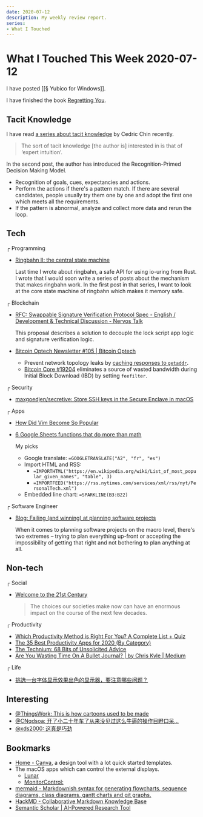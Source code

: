 ```yaml
---
date: 2020-07-12
description: My weekly review report.
series:
- What I Touched
---
```


# What I Touched This Week 2020-07-12

I have posted [[§ Yubico for Windows]].

I have finished the book [Regretting You](https://www.goodreads.com/review/show/3149842860).

<!--more-->

## Tacit Knowledge

I have read [a series about tacit knowledge](https://commoncog.com/blog/the-tacit-knowledge-series/) by Cedric Chin recently.

> The sort of tacit knowledge [the author is] interested in is that of ‘expert intuition’.

In the second post, the author has introduced the Recognition-Primed Decision Making Model.

* Recognition of goals, cues, expectancies and actions.
* Perform the actions if there's a pattern match. If there are several candidates, people usually try them one by one and adopt the first one which meets all the requirements.
* If the pattern is abnormal, analyze and collect more data and rerun the loop.

## Tech

┌ Programming

* [Ringbahn II: the central state machine](https://without.boats/blog/ringbahn-ii/)

    Last time I wrote about ringbahn, a safe API for using io-uring from Rust. I wrote that I would soon write a series of posts about the mechanism that makes ringbahn work. In the first post in that series, I want to look at the core state machine of ringbahn which makes it memory safe.

┌ Blockchain

* [RFC: Swappable Signature Verification Protocol Spec - English / Development & Technical Discussion - Nervos Talk](https://talk.nervos.org/t/rfc-swappable-signature-verification-protocol-spec/4802)

    This proposal describes a solution to decouple the lock script app logic and signature verification logic.

* [Bitcoin Optech Newsletter #105 | Bitcoin Optech](https://bitcoinops.org/en/newsletters/2020/07/08/)

    * Prevent network topology leaks by [caching responses to `getaddr`](https://bitcoincore.reviews/18991).
    * [Bitcoin Core #19204](https://github.com/bitcoin/bitcoin/issues/19204) eliminates a source of wasted bandwidth during Initial Block Download (IBD) by setting `feefilter`.

┌ Security

* [maxgoedjen/secretive: Store SSH keys in the Secure Enclave in macOS](https://twitter.com/doitian/status/1280115029967241221)

┌ Apps

* [How Did Vim Become So Popular](https://pragmaticpineapple.com/how-did-vim-become-so-popular/)
* [6 Google Sheets functions that do more than math](https://zapier.com/blog/google-sheets-functions/)

    My picks

    * Google translate: `=GOOGLETRANSLATE("A2", "fr", "es")`
    * Import HTML and RSS:
      * `=IMPORTHTML("https://en.wikipedia.org/wiki/List_of_most_popular_given_names", "table", 3)`
      * `=IMPORTFEED("https://rss.nytimes.com/services/xml/rss/nyt/PersonalTech.xml")`
    * Embedded line chart: `=SPARKLINE(B3:B22)`

┌ Software Engineer

* [Blog: Failing (and winning) at planning software projects](https://simplabs.com/blog/2020/06/17/failing-and-winning-at-planning-software-projects/)

    When it comes to planning software projects on the macro level, there's two extremes – trying to plan everything up-front or accepting the impossibility of getting that right and not bothering to plan anything at all.


## Non-tech

┌ Social

* [Welcome to the 21st Century](https://www.oreilly.com/tim/21stcentury/)

    > The choices our societies make now can have an enormous impact on the course of the next few decades.

┌ Productivity

* [Which Productivity Method is Right For You? A Complete List + Quiz](https://todoist.com/productivity-methods)
* [The 35 Best Productivity Apps for 2020 (By Category)](https://doist.com/blog/best-productivity-apps/)
* [The Technium: 68 Bits of Unsolicited Advice](https://kk.org/thetechnium/68-bits-of-unsolicited-advice/)
* [Are You Wasting Time On A Bullet Journal? | by Chris Kyle | Medium](https://medium.com/@ChrisKyle/are-you-wasting-time-on-a-bullet-journal-a93b46c8e929)

┌ Life

* [挑选一台字体显示效果出色的显示器，要注意哪些问题？](https://sspai.com/post/61252)

## Interesting

* [@ThingsWork: This is how cartoons used to be made](https://twitter.com/doitian/status/1281680744062971904)
* [@CNqdsoa: 开了小二十年车了从来没见过这么牛逼的操作目瞪口呆…](https://twitter.com/doitian/status/1280889440261398531)
* [@xds2000: 这真是巧劲](https://twitter.com/doitian/status/1280467027212349440)

## Bookmarks

* [Home - Canva](https://www.canva.com), a design tool with a lot quick started templates.
* The macOS apps which can control the external displays.
  * [Lunar](https://lunar.fyi)
  * [MonitorControl: ](https://github.com/MonitorControl/MonitorControl)
* [mermaid - Markdownish syntax for generating flowcharts, sequence diagrams, class diagrams, gantt charts and git graphs.](https://mermaid-js.github.io/mermaid/)
* [HackMD - Collaborative Markdown Knowledge Base](https://hackmd.io)
* [Semantic Scholar | AI-Powered Research Tool](https://www.semanticscholar.org)
